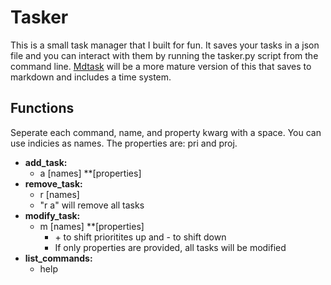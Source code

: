 # Tasker

This is a small task manager that I built for fun. It saves your tasks in a json file and you can interact with them by running the tasker.py script from the command line. [Mdtask](https://github.com/SamHendry/mdtask) will be a more mature version of this that saves to markdown and includes a time system.

## Functions
Seperate each command, name, and property kwarg with a space. You can use indicies as names. The properties are: pri and proj.

- **add_task:**
    - a \[names] \*\*\[properties]
- **remove_task:**
    - r \[names]
    - "r a" will remove all tasks
- **modify_task:**
    - m \[names] \*\*\[properties]
        - \+ to shift prioritites up and - to shift down
        - If only properties are provided, all tasks will be modified
- **list_commands:**
    - help
